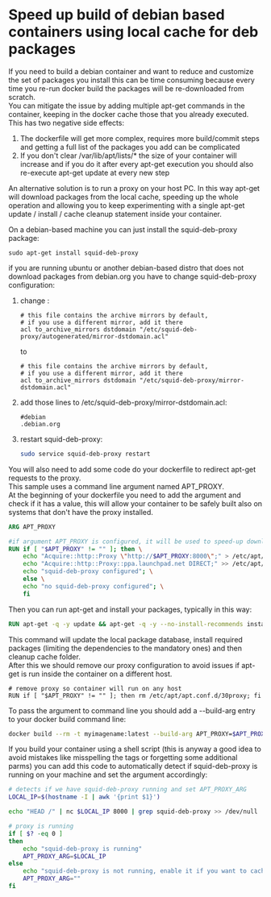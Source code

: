 # Speed up build of debian based containers using local cache for deb packages

If you need to build a debian container and want to reduce and customize the set of packages you install this can be time consuming because every time you re-run docker build the packages will be re-downloaded from scratch.  
You can mitigate the issue by adding multiple apt-get commands in the container, keeping in the docker cache those that you already executed.  
This has two negative side effects:

1. The dockerfile will get more complex, requires more build/commit steps and getting a full list of the packages you add can be complicated
1. If you don't clear /var/lib/apt/lists/* the size of your container will increase and if you do it after every apt-get execution you should also re-execute apt-get update at every new step

An alternative solution is to run a proxy on your host PC. In this way apt-get will download packages from the local cache, speeding up the whole operation and allowing you to keep experimenting with a single apt-get update / install / cache cleanup statement inside your container.  

On a debian-based machine you can just install the squid-deb-proxy package:

```
sudo apt-get install squid-deb-proxy
```

if you are running ubuntu or another debian-based distro that does not download packages from debian.org you have to change squid-deb-proxy configuration:

1.  change :

    ```crmsh
    # this file contains the archive mirrors by default,
    # if you use a different mirror, add it there
    acl to_archive_mirrors dstdomain "/etc/squid-deb-proxy/autogenerated/mirror-dstdomain.acl"
    ```

    to

    ```crmsh
    # this file contains the archive mirrors by default,
    # if you use a different mirror, add it there
    acl to_archive_mirrors dstdomain "/etc/squid-deb-proxy/mirror-dstdomain.acl"
    ```

1. add those lines to /etc/squid-deb-proxy/mirror-dstdomain.acl:

    ```crmsh
    #debian
    .debian.org
    ```

1. restart squid-deb-proxy:

    ```bash
    sudo service squid-deb-proxy restart
    ```

You will also need to add some code do your dockerfile to redirect apt-get requests to the proxy.  
This sample uses a command line argument named APT_PROXY.  
At the beginning of your dockerfile you need to add the argument and check if it has a value, this will allow your container to be safely built also on systems that don't have the proxy installed.  

```dockerfile
ARG APT_PROXY

#if argument APT_PROXY is configured, it will be used to speed-up download of deb packages
RUN if [ "$APT_PROXY" != "" ]; then \
    echo "Acquire::http::Proxy \"http://$APT_PROXY:8000\";" > /etc/apt/apt.conf.d/30proxy ;\
    echo "Acquire::http::Proxy::ppa.launchpad.net DIRECT;" >> /etc/apt/apt.conf.d/30proxy ; \
    echo "squid-deb-proxy configured"; \
    else \
    echo "no squid-deb-proxy configured"; \
    fi
```

Then you can run apt-get and install your packages, typically in this way:  

```dockerfile
RUN apt-get -q -y update && apt-get -q -y --no-install-recommends install systemd dbus &&  rm -rf /var/lib/apt/lists/*
```

This command will update the local package database, install required packages (limiting the dependencies to the mandatory ones) and then cleanup cache folder.  
After this we should remove our proxy configuration to avoid issues if apt-get is run inside the container on a different host.  

```docker
# remove proxy so container will run on any host
RUN if [ "$APT_PROXY" != "" ]; then rm /etc/apt/apt.conf.d/30proxy; fi
```

To pass the argument to command line you should add a --build-arg entry to your docker build command line:  

```bash
docker build --rm -t myimagename:latest --build-arg APT_PROXY=$APT_PROXY_ARG .
```

If you build your container using a shell script (this is anyway a good idea to avoid mistakes like misspelling the tags or forgetting some additional parms) you can add this code to automatically detect if squid-deb-proxy is running on your machine and set the argument accordingly:

```bash
# detects if we have squid-deb-proxy running and set APT_PROXY_ARG
LOCAL_IP=$(hostname -I | awk '{print $1}')

echo "HEAD /" | nc $LOCAL_IP 8000 | grep squid-deb-proxy >> /dev/null

# proxy is running
if [ $? -eq 0 ]
then
    echo "squid-deb-proxy is running"
    APT_PROXY_ARG=$LOCAL_IP
else
    echo "squid-deb-proxy is not running, enable it if you want to cache packages used in containers."
    APT_PROXY_ARG=""
fi
```
